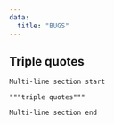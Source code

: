 ```yaml
---
data:
  title: "BUGS"
---
```


<!-- This file contains examples reported by users where markdown broke. -->

## Triple quotes

<!-- Generates `text = """..."""` so nested triple quotes break this. -->

```
Multi-line section start

"""triple quotes"""

Multi-line section end
```
